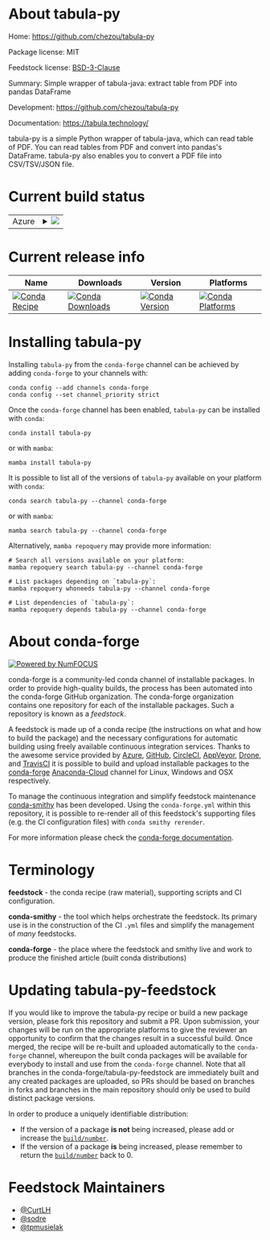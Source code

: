 About tabula-py
===============

Home: https://github.com/chezou/tabula-py

Package license: MIT

Feedstock license: [BSD-3-Clause](https://github.com/conda-forge/tabula-py-feedstock/blob/main/LICENSE.txt)

Summary: Simple wrapper of tabula-java: extract table from PDF into pandas DataFrame

Development: https://github.com/chezou/tabula-py

Documentation: https://tabula.technology/

tabula-py is a simple Python wrapper of tabula-java, which can read
table of PDF. You can read tables from PDF and convert into pandas's
DataFrame. tabula-py also enables you to convert a PDF file into
CSV/TSV/JSON file.


Current build status
====================


<table>
    
  <tr>
    <td>Azure</td>
    <td>
      <details>
        <summary>
          <a href="https://dev.azure.com/conda-forge/feedstock-builds/_build/latest?definitionId=1988&branchName=main">
            <img src="https://dev.azure.com/conda-forge/feedstock-builds/_apis/build/status/tabula-py-feedstock?branchName=main">
          </a>
        </summary>
        <table>
          <thead><tr><th>Variant</th><th>Status</th></tr></thead>
          <tbody><tr>
              <td>linux_64_python3.10.____cpython</td>
              <td>
                <a href="https://dev.azure.com/conda-forge/feedstock-builds/_build/latest?definitionId=1988&branchName=main">
                  <img src="https://dev.azure.com/conda-forge/feedstock-builds/_apis/build/status/tabula-py-feedstock?branchName=main&jobName=linux&configuration=linux_64_python3.10.____cpython" alt="variant">
                </a>
              </td>
            </tr><tr>
              <td>linux_64_python3.7.____cpython</td>
              <td>
                <a href="https://dev.azure.com/conda-forge/feedstock-builds/_build/latest?definitionId=1988&branchName=main">
                  <img src="https://dev.azure.com/conda-forge/feedstock-builds/_apis/build/status/tabula-py-feedstock?branchName=main&jobName=linux&configuration=linux_64_python3.7.____cpython" alt="variant">
                </a>
              </td>
            </tr><tr>
              <td>linux_64_python3.8.____73_pypy</td>
              <td>
                <a href="https://dev.azure.com/conda-forge/feedstock-builds/_build/latest?definitionId=1988&branchName=main">
                  <img src="https://dev.azure.com/conda-forge/feedstock-builds/_apis/build/status/tabula-py-feedstock?branchName=main&jobName=linux&configuration=linux_64_python3.8.____73_pypy" alt="variant">
                </a>
              </td>
            </tr><tr>
              <td>linux_64_python3.8.____cpython</td>
              <td>
                <a href="https://dev.azure.com/conda-forge/feedstock-builds/_build/latest?definitionId=1988&branchName=main">
                  <img src="https://dev.azure.com/conda-forge/feedstock-builds/_apis/build/status/tabula-py-feedstock?branchName=main&jobName=linux&configuration=linux_64_python3.8.____cpython" alt="variant">
                </a>
              </td>
            </tr><tr>
              <td>linux_64_python3.9.____73_pypy</td>
              <td>
                <a href="https://dev.azure.com/conda-forge/feedstock-builds/_build/latest?definitionId=1988&branchName=main">
                  <img src="https://dev.azure.com/conda-forge/feedstock-builds/_apis/build/status/tabula-py-feedstock?branchName=main&jobName=linux&configuration=linux_64_python3.9.____73_pypy" alt="variant">
                </a>
              </td>
            </tr><tr>
              <td>linux_64_python3.9.____cpython</td>
              <td>
                <a href="https://dev.azure.com/conda-forge/feedstock-builds/_build/latest?definitionId=1988&branchName=main">
                  <img src="https://dev.azure.com/conda-forge/feedstock-builds/_apis/build/status/tabula-py-feedstock?branchName=main&jobName=linux&configuration=linux_64_python3.9.____cpython" alt="variant">
                </a>
              </td>
            </tr><tr>
              <td>osx_64_python3.10.____cpython</td>
              <td>
                <a href="https://dev.azure.com/conda-forge/feedstock-builds/_build/latest?definitionId=1988&branchName=main">
                  <img src="https://dev.azure.com/conda-forge/feedstock-builds/_apis/build/status/tabula-py-feedstock?branchName=main&jobName=osx&configuration=osx_64_python3.10.____cpython" alt="variant">
                </a>
              </td>
            </tr><tr>
              <td>osx_64_python3.7.____cpython</td>
              <td>
                <a href="https://dev.azure.com/conda-forge/feedstock-builds/_build/latest?definitionId=1988&branchName=main">
                  <img src="https://dev.azure.com/conda-forge/feedstock-builds/_apis/build/status/tabula-py-feedstock?branchName=main&jobName=osx&configuration=osx_64_python3.7.____cpython" alt="variant">
                </a>
              </td>
            </tr><tr>
              <td>osx_64_python3.8.____73_pypy</td>
              <td>
                <a href="https://dev.azure.com/conda-forge/feedstock-builds/_build/latest?definitionId=1988&branchName=main">
                  <img src="https://dev.azure.com/conda-forge/feedstock-builds/_apis/build/status/tabula-py-feedstock?branchName=main&jobName=osx&configuration=osx_64_python3.8.____73_pypy" alt="variant">
                </a>
              </td>
            </tr><tr>
              <td>osx_64_python3.8.____cpython</td>
              <td>
                <a href="https://dev.azure.com/conda-forge/feedstock-builds/_build/latest?definitionId=1988&branchName=main">
                  <img src="https://dev.azure.com/conda-forge/feedstock-builds/_apis/build/status/tabula-py-feedstock?branchName=main&jobName=osx&configuration=osx_64_python3.8.____cpython" alt="variant">
                </a>
              </td>
            </tr><tr>
              <td>osx_64_python3.9.____73_pypy</td>
              <td>
                <a href="https://dev.azure.com/conda-forge/feedstock-builds/_build/latest?definitionId=1988&branchName=main">
                  <img src="https://dev.azure.com/conda-forge/feedstock-builds/_apis/build/status/tabula-py-feedstock?branchName=main&jobName=osx&configuration=osx_64_python3.9.____73_pypy" alt="variant">
                </a>
              </td>
            </tr><tr>
              <td>osx_64_python3.9.____cpython</td>
              <td>
                <a href="https://dev.azure.com/conda-forge/feedstock-builds/_build/latest?definitionId=1988&branchName=main">
                  <img src="https://dev.azure.com/conda-forge/feedstock-builds/_apis/build/status/tabula-py-feedstock?branchName=main&jobName=osx&configuration=osx_64_python3.9.____cpython" alt="variant">
                </a>
              </td>
            </tr><tr>
              <td>osx_arm64_python3.10.____cpython</td>
              <td>
                <a href="https://dev.azure.com/conda-forge/feedstock-builds/_build/latest?definitionId=1988&branchName=main">
                  <img src="https://dev.azure.com/conda-forge/feedstock-builds/_apis/build/status/tabula-py-feedstock?branchName=main&jobName=osx&configuration=osx_arm64_python3.10.____cpython" alt="variant">
                </a>
              </td>
            </tr><tr>
              <td>osx_arm64_python3.8.____cpython</td>
              <td>
                <a href="https://dev.azure.com/conda-forge/feedstock-builds/_build/latest?definitionId=1988&branchName=main">
                  <img src="https://dev.azure.com/conda-forge/feedstock-builds/_apis/build/status/tabula-py-feedstock?branchName=main&jobName=osx&configuration=osx_arm64_python3.8.____cpython" alt="variant">
                </a>
              </td>
            </tr><tr>
              <td>osx_arm64_python3.9.____cpython</td>
              <td>
                <a href="https://dev.azure.com/conda-forge/feedstock-builds/_build/latest?definitionId=1988&branchName=main">
                  <img src="https://dev.azure.com/conda-forge/feedstock-builds/_apis/build/status/tabula-py-feedstock?branchName=main&jobName=osx&configuration=osx_arm64_python3.9.____cpython" alt="variant">
                </a>
              </td>
            </tr><tr>
              <td>win_64_python3.10.____cpython</td>
              <td>
                <a href="https://dev.azure.com/conda-forge/feedstock-builds/_build/latest?definitionId=1988&branchName=main">
                  <img src="https://dev.azure.com/conda-forge/feedstock-builds/_apis/build/status/tabula-py-feedstock?branchName=main&jobName=win&configuration=win_64_python3.10.____cpython" alt="variant">
                </a>
              </td>
            </tr><tr>
              <td>win_64_python3.7.____cpython</td>
              <td>
                <a href="https://dev.azure.com/conda-forge/feedstock-builds/_build/latest?definitionId=1988&branchName=main">
                  <img src="https://dev.azure.com/conda-forge/feedstock-builds/_apis/build/status/tabula-py-feedstock?branchName=main&jobName=win&configuration=win_64_python3.7.____cpython" alt="variant">
                </a>
              </td>
            </tr><tr>
              <td>win_64_python3.8.____73_pypy</td>
              <td>
                <a href="https://dev.azure.com/conda-forge/feedstock-builds/_build/latest?definitionId=1988&branchName=main">
                  <img src="https://dev.azure.com/conda-forge/feedstock-builds/_apis/build/status/tabula-py-feedstock?branchName=main&jobName=win&configuration=win_64_python3.8.____73_pypy" alt="variant">
                </a>
              </td>
            </tr><tr>
              <td>win_64_python3.8.____cpython</td>
              <td>
                <a href="https://dev.azure.com/conda-forge/feedstock-builds/_build/latest?definitionId=1988&branchName=main">
                  <img src="https://dev.azure.com/conda-forge/feedstock-builds/_apis/build/status/tabula-py-feedstock?branchName=main&jobName=win&configuration=win_64_python3.8.____cpython" alt="variant">
                </a>
              </td>
            </tr><tr>
              <td>win_64_python3.9.____73_pypy</td>
              <td>
                <a href="https://dev.azure.com/conda-forge/feedstock-builds/_build/latest?definitionId=1988&branchName=main">
                  <img src="https://dev.azure.com/conda-forge/feedstock-builds/_apis/build/status/tabula-py-feedstock?branchName=main&jobName=win&configuration=win_64_python3.9.____73_pypy" alt="variant">
                </a>
              </td>
            </tr><tr>
              <td>win_64_python3.9.____cpython</td>
              <td>
                <a href="https://dev.azure.com/conda-forge/feedstock-builds/_build/latest?definitionId=1988&branchName=main">
                  <img src="https://dev.azure.com/conda-forge/feedstock-builds/_apis/build/status/tabula-py-feedstock?branchName=main&jobName=win&configuration=win_64_python3.9.____cpython" alt="variant">
                </a>
              </td>
            </tr>
          </tbody>
        </table>
      </details>
    </td>
  </tr>
</table>

Current release info
====================

| Name | Downloads | Version | Platforms |
| --- | --- | --- | --- |
| [![Conda Recipe](https://img.shields.io/badge/recipe-tabula--py-green.svg)](https://anaconda.org/conda-forge/tabula-py) | [![Conda Downloads](https://img.shields.io/conda/dn/conda-forge/tabula-py.svg)](https://anaconda.org/conda-forge/tabula-py) | [![Conda Version](https://img.shields.io/conda/vn/conda-forge/tabula-py.svg)](https://anaconda.org/conda-forge/tabula-py) | [![Conda Platforms](https://img.shields.io/conda/pn/conda-forge/tabula-py.svg)](https://anaconda.org/conda-forge/tabula-py) |

Installing tabula-py
====================

Installing `tabula-py` from the `conda-forge` channel can be achieved by adding `conda-forge` to your channels with:

```
conda config --add channels conda-forge
conda config --set channel_priority strict
```

Once the `conda-forge` channel has been enabled, `tabula-py` can be installed with `conda`:

```
conda install tabula-py
```

or with `mamba`:

```
mamba install tabula-py
```

It is possible to list all of the versions of `tabula-py` available on your platform with `conda`:

```
conda search tabula-py --channel conda-forge
```

or with `mamba`:

```
mamba search tabula-py --channel conda-forge
```

Alternatively, `mamba repoquery` may provide more information:

```
# Search all versions available on your platform:
mamba repoquery search tabula-py --channel conda-forge

# List packages depending on `tabula-py`:
mamba repoquery whoneeds tabula-py --channel conda-forge

# List dependencies of `tabula-py`:
mamba repoquery depends tabula-py --channel conda-forge
```


About conda-forge
=================

[![Powered by
NumFOCUS](https://img.shields.io/badge/powered%20by-NumFOCUS-orange.svg?style=flat&colorA=E1523D&colorB=007D8A)](https://numfocus.org)

conda-forge is a community-led conda channel of installable packages.
In order to provide high-quality builds, the process has been automated into the
conda-forge GitHub organization. The conda-forge organization contains one repository
for each of the installable packages. Such a repository is known as a *feedstock*.

A feedstock is made up of a conda recipe (the instructions on what and how to build
the package) and the necessary configurations for automatic building using freely
available continuous integration services. Thanks to the awesome service provided by
[Azure](https://azure.microsoft.com/en-us/services/devops/), [GitHub](https://github.com/),
[CircleCI](https://circleci.com/), [AppVeyor](https://www.appveyor.com/),
[Drone](https://cloud.drone.io/welcome), and [TravisCI](https://travis-ci.com/)
it is possible to build and upload installable packages to the
[conda-forge](https://anaconda.org/conda-forge) [Anaconda-Cloud](https://anaconda.org/)
channel for Linux, Windows and OSX respectively.

To manage the continuous integration and simplify feedstock maintenance
[conda-smithy](https://github.com/conda-forge/conda-smithy) has been developed.
Using the ``conda-forge.yml`` within this repository, it is possible to re-render all of
this feedstock's supporting files (e.g. the CI configuration files) with ``conda smithy rerender``.

For more information please check the [conda-forge documentation](https://conda-forge.org/docs/).

Terminology
===========

**feedstock** - the conda recipe (raw material), supporting scripts and CI configuration.

**conda-smithy** - the tool which helps orchestrate the feedstock.
                   Its primary use is in the construction of the CI ``.yml`` files
                   and simplify the management of *many* feedstocks.

**conda-forge** - the place where the feedstock and smithy live and work to
                  produce the finished article (built conda distributions)


Updating tabula-py-feedstock
============================

If you would like to improve the tabula-py recipe or build a new
package version, please fork this repository and submit a PR. Upon submission,
your changes will be run on the appropriate platforms to give the reviewer an
opportunity to confirm that the changes result in a successful build. Once
merged, the recipe will be re-built and uploaded automatically to the
`conda-forge` channel, whereupon the built conda packages will be available for
everybody to install and use from the `conda-forge` channel.
Note that all branches in the conda-forge/tabula-py-feedstock are
immediately built and any created packages are uploaded, so PRs should be based
on branches in forks and branches in the main repository should only be used to
build distinct package versions.

In order to produce a uniquely identifiable distribution:
 * If the version of a package **is not** being increased, please add or increase
   the [``build/number``](https://docs.conda.io/projects/conda-build/en/latest/resources/define-metadata.html#build-number-and-string).
 * If the version of a package **is** being increased, please remember to return
   the [``build/number``](https://docs.conda.io/projects/conda-build/en/latest/resources/define-metadata.html#build-number-and-string)
   back to 0.

Feedstock Maintainers
=====================

* [@CurtLH](https://github.com/CurtLH/)
* [@sodre](https://github.com/sodre/)
* [@tpmusielak](https://github.com/tpmusielak/)

